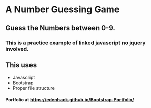 # A Number Guessing Game

## Guess the Numbers between 0-9.

### This is a practice example of linked javascript no jquery involved.

## This uses
* Javascript
* Bootstrap
* Proper file structure

#### Portfolio at https://edenhack.github.io/Bootstrap-Portfolio/
